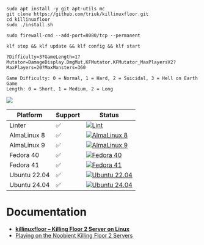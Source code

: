 ```
sudo apt install -y git apt-utils mc
git clone https://github.com/triuk/killinuxfloor.git
cd killinuxfloor
sudo ./install.sh
```
```
sudo firewall-cmd --add-port=8080/tcp --permanent
```
```
klf stop && klf update && klf config && klf start

?Difficulty=3?GameLength=1?Mutator=DamageDisplay.DmgMut,KFMutator.KFMutator_MaxPlayersV2?MaxPlayers=20?MaxMonsters=360

Game Difficulty: 0 = Normal, 1 = Hard, 2 = Suicidal, 3 = Hell on Earth Game
Length: 0 = Short, 1 = Medium, 2 = Long
```
![](img/logo-small.png)

| Platform | Support | Status |
|---|---|---|
| Linter | ✅ | [![Lint](https://github.com/noobient/killinuxfloor/actions/workflows/lint.yml/badge.svg)](https://github.com/noobient/killinuxfloor/actions/workflows/lint.yml) |
| AlmaLinux 8 | ✅ | [![AlmaLinux 8](https://github.com/noobient/killinuxfloor/actions/workflows/almalinux-8.yml/badge.svg)](https://github.com/noobient/killinuxfloor/actions/workflows/almalinux-8.yml) |
| AlmaLinux 9 | ✅ | [![AlmaLinux 9](https://github.com/noobient/killinuxfloor/actions/workflows/almalinux-9.yml/badge.svg)](https://github.com/noobient/killinuxfloor/actions/workflows/almalinux-9.yml) |
| Fedora 40 | ✅ | [![Fedora 40](https://github.com/noobient/killinuxfloor/actions/workflows/fedora-40.yml/badge.svg)](https://github.com/noobient/killinuxfloor/actions/workflows/fedora-40.yml) |
| Fedora 41 | ✅ | [![Fedora 41](https://github.com/noobient/killinuxfloor/actions/workflows/fedora-41.yml/badge.svg)](https://github.com/noobient/killinuxfloor/actions/workflows/fedora-41.yml) |
| Ubuntu 22.04 | ✅ | [![Ubuntu 22.04](https://github.com/noobient/killinuxfloor/actions/workflows/ubuntu-22.04.yml/badge.svg)](https://github.com/noobient/killinuxfloor/actions/workflows/ubuntu-22.04.yml) |
| Ubuntu 24.04 | ✅ | [![Ubuntu 24.04](https://github.com/noobient/killinuxfloor/actions/workflows/ubuntu-24.04.yml/badge.svg)](https://github.com/noobient/killinuxfloor/actions/workflows/ubuntu-24.04.yml) |

# Documentation

* **[killinuxfloor – Killing Floor 2 Server on Linux](https://noobient.com/2019/01/11/killinuxfloor-killing-floor-2-server-on-linux/)**
* [Playing on the Noobient Killing Floor 2 Servers](https://noobient.com/2018/08/09/playing-on-the-noobient-killing-floor-2-servers/)
